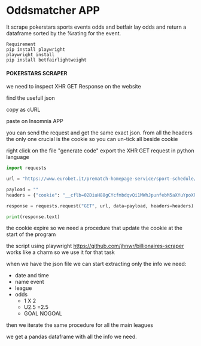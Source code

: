 # Oddsmatcher APP
It scrape pokerstars sports events odds and betfair lay odds and return a dataframe sorted by the %rating for the event.

```
Requirement
pip install playwright
playwright install
pip install betfairlightweight
```
#### POKERSTARS SCRAPER

we need to inspect XHR GET Response on the website

find the usefull json 

copy as cURL

paste on Insomnia APP 

you can send the request and get the same exact json. from all the headers the only one crucial is the cookie so you can un-tick all beside cookie

right click on the file "generate code" export the XHR GET request in python language

```python
import requests

url = "https://www.eurobet.it/prematch-homepage-service/sport-schedule/services/prematch-homepage/highlight"

payload = ""
headers = {"cookie": "__cflb=02DiuH88gCYcfmbdqvQi1MWhJpunfebM5aXYuYpoXRJEG"}

response = requests.request("GET", url, data=payload, headers=headers)

print(response.text)
```

the cookie expire so we need a procedure that update the cookie at the start of the program

the script using playwright https://github.com/jhnwr/billionaires-scraper works like a charm so we use it for that task

when we have the json file we can start extracting only the info we need:

- date and time
- name event
- league
- odds
	- 1 X 2
    - U2.5 =2.5 
    - GOAL NOGOAL

then we iterate the same procedure for all the main leagues

we get a pandas dataframe with all the info we need.


